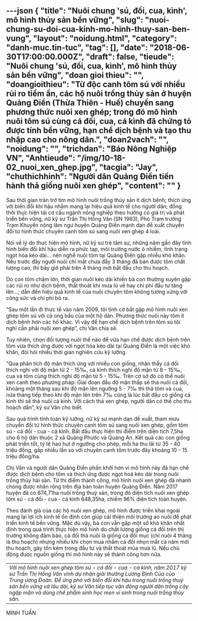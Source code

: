 ---json
{
    "title": "Nuôi chung 'sú, đối, cua, kình', mô hình thủy sản bền vững",
    "slug": "nuoi-chung-su-doi-cua-kinh-mo-hinh-thuy-san-ben-vung",
    "layout": "noidung.html",
    "category": "danh-muc.tin-tuc",
    "tag": [],
    "date": "2018-06-30T17:00:00.000Z",
    "draft": false,
    "tieude": "Nuôi chung 'sú, đối, cua, kình', mô hình thủy sản bền vững",
    "doan gioi thieu": "",
    "doangioithieu": "Từ độc canh tôm sú với nhiều rủi ro tiềm ẩn, các hộ nuôi trồng thủy sản ở huyện Quảng Điền (Thừa Thiên - Huế) chuyển sang phương thức nuôi xen ghép; trong đó mô hình nuôi tôm sú cùng cá đối, cua, cá kình đã chứng tỏ được tính bền vững, hạn chế dịch bệnh và tạo thu nhập cao cho nông dân.",
    "doan2vach": "",
    "noidung": "",
    "trichdan": "Báo Nông Nghiệp VN",
    "Anhtieude": "/img/10-18-02_nuoi_xen_ghep.jpg",
    "tacgia": "Jay",
    "chuthichhinh": "Người dân Quảng Điền tiến hành thả giống nuôi xen ghép",
    "__content__": ""
}
---
<p><span style="font-size:14px">Sau thời gian trăn trở t&igrave;m m&ocirc; h&igrave;nh nu&ocirc;i trồng thủy sản &iacute;t dịch bệnh; th&iacute;ch ứng với biến đổi kh&iacute; hậu nhằm mang lại hiệu quả kinh tế cho người d&acirc;n; đồng thời thực hiện t&aacute;i cơ cấu ng&agrave;nh n&ocirc;ng nghiệp theo hướng c&oacute; gi&aacute; trị v&agrave; ph&aacute;t triển bền vững, nữ kỹ sư Trần Thị Hồng V&acirc;n (SN 1983), Ph&oacute; Trạm trưởng Trạm Khuyến n&ocirc;ng l&acirc;m ngư huyện Quảng Điền mạnh dạn đề xuất chuyển đổi từ h&igrave;nh thức chuy&ecirc;n canh t&ocirc;m s&uacute; sang nu&ocirc;i xen gh&eacute;p 4 lo&agrave;i.</span></p>

<p><span style="font-size:14px">N&oacute;i về l&yacute; do thực hiện m&ocirc; h&igrave;nh, nữ kỹ sư trẻ t&acirc;m sự, những năm gần đ&acirc;y t&igrave;nh h&igrave;nh biến đổi kh&iacute; hậu diễn ra phức tạp, m&ocirc;i trường nước &ocirc; nhiễm, t&igrave;nh trạng ngọt h&oacute;a k&eacute;o d&agrave;i&hellip; n&ecirc;n nghề nu&ocirc;i t&ocirc;m tại Quảng Điền gặp nhiều kh&oacute; khăn. Nếu trước đ&acirc;y người nu&ocirc;i chỉ mất chưa đầy 3 th&aacute;ng đ&atilde; b&aacute;n được t&ocirc;m chất lượng cao, th&igrave; b&acirc;y giờ phải tr&ecirc;n 4 th&aacute;ng mới bắt đầu cho thu hoạch.</span></p>

<p><span style="font-size:14px">Do con t&ocirc;m chậm lớn, thời gian nu&ocirc;i k&eacute;o d&agrave;i khiến b&agrave; con thường xuy&ecirc;n gặp c&aacute;c rủi ro như dịch bệnh, thất tho&aacute;t khi mưa lũ về hay chi ph&iacute; đầu tư tăng l&ecirc;n&hellip;; dẫn đến hiệu quả kinh tế của nu&ocirc;i chuy&ecirc;n t&ocirc;m kh&ocirc;ng tương xứng với c&ocirc;ng sức v&agrave; chi ph&iacute; bỏ ra.</span></p>

<p><span style="font-size:14px">&ldquo;Sau một lần đi thực tế v&agrave;o năm 2009, t&ocirc;i t&igrave;nh cờ bắt gặp m&ocirc; h&igrave;nh nu&ocirc;i xen gh&eacute;p t&ocirc;m s&uacute; với c&aacute; ong bầu của một hộ d&acirc;n. Phương thức nu&ocirc;i n&agrave;y t&ocirc;m &iacute;t dịch bệnh hơn c&aacute;c hồ kh&aacute;c. V&igrave; vậy để hạn chế dịch bệnh tr&ecirc;n t&ocirc;m s&uacute; t&ocirc;i nghĩ cần phải nu&ocirc;i xen gh&eacute;p&rdquo;, chị V&acirc;n chia sẽ.</span></p>

<p><span style="font-size:14px">Tuy nhi&ecirc;n, chọn đối tượng nu&ocirc;i thế n&agrave;o để vừa hạn chế được dịch bệnh tr&ecirc;n t&ocirc;m vừa th&iacute;ch ứng được với ngọt h&oacute;a k&eacute;o d&agrave;i tại Quảng Điền l&agrave; một việc kh&oacute; khăn, đ&ograve;i hỏi nhiều thời gian nghi&ecirc;n cứu kỹ lưỡng.</span></p>

<p><span style="font-size:14px">&ldquo;Qua ph&acirc;n t&iacute;ch độ mặn th&iacute;ch ứng với nhiều con giống, nhận thấy c&aacute; đối th&iacute;ch nghi với độ mặn từ 2 - 15&permil;, c&aacute; k&igrave;nh th&iacute;ch nghi độ mặn từ 8 - 15&permil;, cua v&agrave; t&ocirc;m c&ugrave;ng th&iacute;ch nghi độ mặn từ 5 - 15&permil;. Tr&ecirc;n cơ sở đ&oacute; c&oacute; thể nu&ocirc;i xen canh theo phương ph&aacute;p: Giai đoạn đầu độ mặn thấp sẽ thả nu&ocirc;i c&aacute; đối, khoảng một th&aacute;ng sau khi độ mặn l&ecirc;n ngưỡng 5 - 7&permil; th&igrave; thả t&ocirc;m v&agrave; cua, nửa th&aacute;ng tiếp theo khi độ mặn l&ecirc;n tr&ecirc;n 7&permil; cũng l&agrave; l&uacute;c bắt đầu c&oacute; giống c&aacute; k&igrave;nh th&igrave; sẽ thả nu&ocirc;i c&aacute; k&igrave;nh. Với c&aacute;ch thả xen gh&eacute;p, người d&acirc;n c&oacute; thể cho thu hoạch dần&rdquo;, kỹ sư V&acirc;n cho biết.</span></p>

<p><span style="font-size:14px">Sau qu&aacute; tr&igrave;nh t&iacute;nh to&aacute;n kỹ lưỡng, nữ kỹ sư mạnh dạn đề xuất, tham mưu chuyển đổi từ h&igrave;nh thức chuy&ecirc;n canh t&ocirc;m s&uacute; sang nu&ocirc;i xen gh&eacute;p, gồm t&ocirc;m s&uacute; - c&aacute; đối - cua - c&aacute; k&igrave;nh. Bắt đầu thực hiện th&iacute; điểm tr&ecirc;n diện t&iacute;ch 7,5ha cho 6 hộ d&acirc;n thuộc 2 x&atilde; Quảng Phước v&agrave; Quảng An. Kết quả c&aacute;c con giống ph&aacute;t triển tốt, tỷ lệ hao hụt ở ngưỡng cho ph&eacute;p, mỗi ha thu l&atilde;i từ 35&nbsp;- 40 triệu đồng, gấp nhiều lần so với chuy&ecirc;n canh t&ocirc;m trước đ&acirc;y khoảng 10&nbsp;- 15 triệu đồng/ha.</span></p>

<p><span style="font-size:14px">Chị V&acirc;n v&agrave; người d&acirc;n Quảng Điền phấn khởi hơn v&igrave; m&ocirc; h&igrave;nh n&agrave;y đ&atilde; hạn chế được dịch bệnh cho t&ocirc;m v&agrave; th&iacute;ch ứng được ngọt ho&aacute; k&eacute;o d&agrave;i trong nu&ocirc;i trồng thủy hải sản. Từ th&iacute; điểm th&agrave;nh c&ocirc;ng, m&ocirc; h&igrave;nh nu&ocirc;i xen gh&eacute;p đ&atilde; nhanh ch&oacute;ng được nh&acirc;n rộng tr&ecirc;n địa b&agrave;n to&agrave;n huyện Quảng Điền. Năm 2017 huyện đ&atilde; c&oacute; 674,71ha nu&ocirc;i trồng thuỷ sản, trong đ&oacute; diện t&iacute;ch nu&ocirc;i xen gh&eacute;p t&ocirc;m s&uacute; - c&aacute; đối - cua - c&aacute; k&igrave;nh 648,35ha, chiếm 96% diện t&iacute;ch to&agrave;n huyện.</span></p>

<p><span style="font-size:14px">Theo đ&aacute;nh gi&aacute; của c&aacute;c hộ nu&ocirc;i xen gh&eacute;p, m&ocirc; h&igrave;nh được triển khai ngo&agrave;i mang lại lợi &iacute;ch kinh tế ổn định c&ograve;n gi&uacute;p cải thiện m&ocirc;i trường ao nu&ocirc;i để ph&aacute;t triển kinh tế bền vững. Mặc d&ugrave; vậy, b&agrave; con vẫn gặp một số kh&oacute; khăn nhất định trong qu&aacute; tr&igrave;nh thực hiện m&ocirc; h&igrave;nh do chất lượng giống c&aacute; đối tr&ecirc;n thị trường kh&ocirc;ng đảm bảo, c&aacute; đối thả nu&ocirc;i l&agrave; giống c&aacute; đối mục (chỉ nu&ocirc;i 4 th&aacute;ng l&agrave; thu hoạch) nhưng nhiều khi chọn mua nhầm c&aacute; đối nhọn mất cả năm mới thu hoạch, g&acirc;y tốn k&eacute;m trong đầu tư v&agrave; thất tho&aacute;t m&ugrave;a mưa lũ. Nếu chủ động được nguồn giống th&igrave; m&ocirc; h&igrave;nh n&agrave;y sẽ th&agrave;nh c&ocirc;ng hơn nữa.</span></p>

<table align="center" cellpadding="10" cellspacing="10">
	<tbody>
		<tr>
			<td><span style="font-size:14px"><em>Với m&ocirc; h&igrave;nh nu&ocirc;i xen gh&eacute;p t&ocirc;m s&uacute; - c&aacute; đối - cua - c&aacute; k&igrave;nh, năm 2017 kỹ sư Trần Thị Hồng V&acirc;n vinh dự nhận giải thưởng Lương Định Của của Trung ương Đo&agrave;n. Để ứng ph&oacute; với biến đổi kh&iacute; hậu trong nu&ocirc;i trồng thuỷ sản bền vững v&agrave; l&acirc;u d&agrave;i, kỹ sư V&acirc;n tiếp tục vận động người d&acirc;n trồng c&acirc;y ngập mặn v&agrave; d&ugrave;ng chế phẩm sinh học men vi sinh trong nu&ocirc;i trồng thủy sản.</em></span></td>
		</tr>
	</tbody>
</table>

<p><span style="font-size:14px">MINH TUẤN</span></p>
